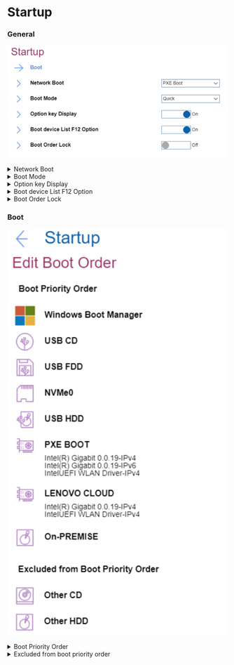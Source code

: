 # Startup #
### General ###
![](./img/startup.png)

<details><summary>Network Boot</summary>
Option to select top priority of the Boot Priority Order when waking from LAN.
One of 9 possible options:

1.	**PXE BOOT** – Default
2.	USB CD
3.	USB FDD
4.	NVMe0
5.	USB HDD
6.	LENOVO CLOUD
7.	ON-PREMISE
8.	Other CD
9.	Other HDD

!> LENOVO CLOUD and ON-PREMISE may not be available on all models.

| WMI Setting name | Values | Locked by SVP | AMD/Intel |
|:---|:---|:---|:---|
| NetworkBoot | HDD0, HDD1, HDD2, HDD3, HDD4, <br>PXEBOOT, ATAPICD0, ATAPICD1, ATAPICD2, USBFDD, <br>USBCD, USBHDD, OtherHDD, OtherCD, NVMe0, <br>NVMe1, HTTPSBOOT, LENOVOCLOUD, ON-PREMISE, NODEV | No | Both |
</details>


<details><summary>Boot Mode</summary>
One of 2 possible values:

1.	**Quick** – the diagnostic splash screen does not display unless you press Esc during boot. Default.
2.	Diagnostics – the diagnostic splash screen always displays during boot.

| WMI Setting name | Values | Locked by SVP | AMD/Intel |
|:---|:---|:---|:---|
| BootMode | Quick, Diagnostics | No | Both |
</details>


<details><summary>Option key Display</summary>
One of 2 possible states:

1.	**On** – system will show the option key message when the system is booted. Default.
2.	Off – system will not show the option key message. 

| WMI Setting name | Values | Locked by SVP | AMD/Intel |
|:---|:---|:---|:---|
| StartupOptionKeys | Disable, Enable | No | Both |
</details>


<details><summary>Boot device List F12 Option</summary>
One of 2 possible states:

1.	**On** – F12 key is used to invoke a pop-up Boot devise list. Default.<br>
    **Note**. This option is only available when Supervisor enters setup.
2.	Off – F12 does not invoke a pop-up Boot device list.

| WMI Setting name | Values | Locked by SVP | AMD/Intel |
|:---|:---|:---|:---|
| BootDeviceListF12Option | Disable, Enable | Yes | Both |
</details>


<details><summary>Boot Order Lock</summary>
One of 2 possible states:

1.	On – Boot Priority Order is locked.
2.	**Off** – Boot Priority Order is not locked. Default. 

| WMI Setting name | Values | Locked by SVP | AMD/Intel |
|:---|:---|:---|:---|
| BootOrderLock | Disable, Enable | No | Both |
</details>


### Boot ###
![](./img/boot.png)

<details><summary>Boot Priority Order</summary>
The ordered list of currently defined boot priority order.
Keys used to view or configure devices: 

* '↑' and '↓' arrows Select a device. 
* '+' and '-' move the device up or down. 
* 'Shift + 1' enables or disables a device. 
* 'Delete' deletes an unprotected device.

Possible items on the list:

1.	Windows Boot Manager
2.	USB CD
3.	USB FDD
4.	NVMe0
5.	USB HDD
6.	PXE Boot – sub-menu appears only when multiple network stacks are available.<br>
    a.	Intel (R) Gigabit x.x.xx-Ipv4<br>
    b.	Intel (R) Gigabit x.x.xx-Ipv6<br>
7.	LENOVO CLOUD
8.	ON-PREMISE

!> LENOVO CLOUD and ON-PREMISE may not be available on all models.

| WMI Setting name | Values | Locked by SVP | AMD/Intel |
|:---|:---|:---|:---|
| BootOrder | HDD0, HDD1, HDD2, HDD3, HDD4, <br>PXEBOOT, ATAPICD0, ATAPICD1, ATAPICD2, USBFDD, <br>USBCD, USBHDD, OtherHDD, OtherCD, NVMe0, NVMe1, HTTPSBOOT,<br>LENOVOCLOUD, ON-PREMISE, NODEV | No | Both |
</details>


<details><summary>Excluded from boot priority order</summary>
By default, the following items are excluded from boot priority order:

1.	Other CD
2.	Other HDD

</details>